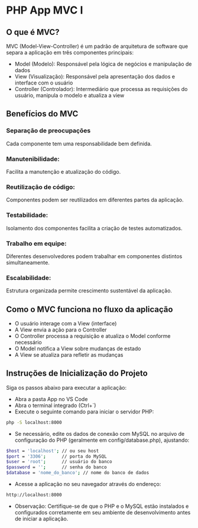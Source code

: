 # PHP App MVC I

## O que é MVC?

MVC (Model-View-Controller) é um padrão de arquitetura de software que separa a aplicação em três componentes principais:
- Model (Modelo): Responsável pela lógica de negócios e manipulação de dados
- View (Visualização): Responsável pela apresentação dos dados e interface com o usuário
- Controller (Controlador): Intermediário que processa as requisições do usuário, manipula o modelo e atualiza a view

## Benefícios do MVC

### Separação de preocupações
Cada componente tem uma responsabilidade bem definida.

### Manutenibilidade:
Facilita a manutenção e atualização do código.

### Reutilização de código:
Componentes podem ser reutilizados em diferentes partes da aplicação.

### Testabilidade:
Isolamento dos componentes facilita a criação de testes automatizados.

### Trabalho em equipe:
Diferentes desenvolvedores podem trabalhar em componentes distintos simultaneamente.

### Escalabilidade:
Estrutura organizada permite crescimento sustentável da aplicação.


## Como o MVC funciona no fluxo da aplicação

- O usuário interage com a View (interface)
- A View envia a ação para o Controller
- O Controller processa a requisição e atualiza o Model conforme necessário
- O Model notifica a View sobre mudanças de estado
- A View se atualiza para refletir as mudanças

## Instruções de Inicialização do Projeto

Siga os passos abaixo para executar a aplicação:
- Abra a pasta App no VS Code
- Abra o terminal integrado (Ctrl+`)
- Execute o seguinte comando para iniciar o servidor PHP:
```sh
php -S localhost:8000
```
- Se necessário, edite os dados de conexão com MySQL no arquivo de configuração do PHP (geralmente em config/database.php), ajustando:
```sh
$host = 'localhost'; // ou seu host
$port = '3306';      // porta do MySQL
$user = 'root';      // usuário do banco
$password = '';      // senha do banco
$database = 'nome_do_banco'; // nome do banco de dados
```
- Acesse a aplicação no seu navegador através do endereço:

```sh
http://localhost:8000
```
* Observação: Certifique-se de que o PHP e o MySQL estão instalados e configurados corretamente em seu ambiente de desenvolvimento antes de iniciar a aplicação.